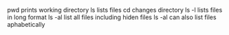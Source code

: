 pwd prints working directory
ls lists files
cd changes directory
ls -l lists files in long format
ls -al list all files including hiden files
ls -al can also list files aphabetically
